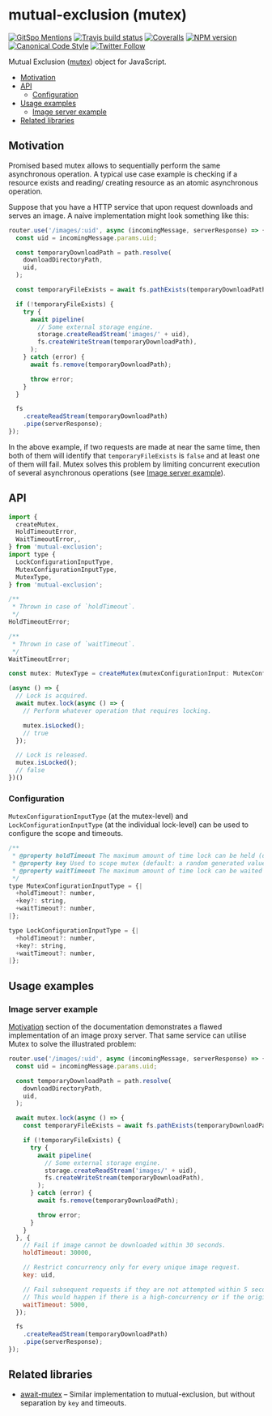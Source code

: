 # mutual-exclusion (mutex)

[![GitSpo Mentions](https://gitspo.com/badges/mentions/gajus/mutual-exclusion?style=flat-square)](https://gitspo.com/mentions/gajus/mutual-exclusion)
[![Travis build status](http://img.shields.io/travis/gajus/mutual-exclusion/master.svg?style=flat-square)](https://travis-ci.org/gajus/mutual-exclusion)
[![Coveralls](https://img.shields.io/coveralls/gajus/mutual-exclusion.svg?style=flat-square)](https://coveralls.io/github/gajus/mutual-exclusion)
[![NPM version](http://img.shields.io/npm/v/mutual-exclusion.svg?style=flat-square)](https://www.npmjs.org/package/mutual-exclusion)
[![Canonical Code Style](https://img.shields.io/badge/code%20style-canonical-blue.svg?style=flat-square)](https://github.com/gajus/canonical)
[![Twitter Follow](https://img.shields.io/twitter/follow/kuizinas.svg?style=social&label=Follow)](https://twitter.com/kuizinas)

Mutual Exclusion ([mutex](https://en.wikipedia.org/wiki/Mutual_exclusion)) object for JavaScript.

* [Motivation](#motivation)
* [API](#api)
  * [Configuration](#configuration)
* [Usage examples](#usage-examples)
  * [Image server example](#image-server-example)
* [Related libraries](#related-libraries)

## Motivation

Promised based mutex allows to sequentially perform the same asynchronous operation. A typical use case example is checking if a resource exists and reading/ creating resource as an atomic asynchronous operation.

Suppose that you have a HTTP service that upon request downloads and serves an image. A naive implementation might look something like this:

```js
router.use('/images/:uid', async (incomingMessage, serverResponse) => {
  const uid = incomingMessage.params.uid;

  const temporaryDownloadPath = path.resolve(
    downloadDirectoryPath,
    uid,
  );

  const temporaryFileExists = await fs.pathExists(temporaryDownloadPath);

  if (!temporaryFileExists) {
    try {
      await pipeline(
        // Some external storage engine.
        storage.createReadStream('images/' + uid),
        fs.createWriteStream(temporaryDownloadPath),
      );
    } catch (error) {
      await fs.remove(temporaryDownloadPath);

      throw error;
    }
  }

  fs
    .createReadStream(temporaryDownloadPath)
    .pipe(serverResponse);
});

```

In the above example, if two requests are made at near the same time, then both of them will identify that `temporaryFileExists` is `false` and at least one of them will fail. Mutex solves this problem by limiting concurrent execution of several asynchronous operations (see [Image server example](#image-server-example)).

## API

```js
import {
  createMutex,
  HoldTimeoutError,
  WaitTimeoutError,,
} from 'mutual-exclusion';
import type {
  LockConfigurationInputType,
  MutexConfigurationInputType,
  MutexType,
} from 'mutual-exclusion';

/**
 * Thrown in case of `holdTimeout`.
 */
HoldTimeoutError;

/**
 * Thrown in case of `waitTimeout`.
 */
WaitTimeoutError;

const mutex: MutexType = createMutex(mutexConfigurationInput: MutexConfigurationInputType);

(async () => {
  // Lock is acquired.
  await mutex.lock(async () => {
    // Perform whatever operation that requires locking.

    mutex.isLocked();
    // true
  });

  // Lock is released.
  mutex.isLocked();
  // false
})()

```

### Configuration

`MutexConfigurationInputType` (at the mutex-level) and `LockConfigurationInputType` (at the individual lock-level) can be used to configure the scope and timeouts.

```js
/**
 * @property holdTimeout The maximum amount of time lock can be held (default: 30000).
 * @property key Used to scope mutex (default: a random generated value).
 * @property waitTimeout The maximum amount of time lock can be waited for (default: 5000).
 */
type MutexConfigurationInputType = {|
  +holdTimeout?: number,
  +key?: string,
  +waitTimeout?: number,
|};

type LockConfigurationInputType = {|
  +holdTimeout?: number,
  +key?: string,
  +waitTimeout?: number,
|};

```

## Usage examples

### Image server example

[Motivation](#motivation) section of the documentation demonstrates a flawed implementation of an image proxy server. That same service can utilise Mutex to solve the illustrated problem:

```js
router.use('/images/:uid', async (incomingMessage, serverResponse) => {
  const uid = incomingMessage.params.uid;

  const temporaryDownloadPath = path.resolve(
    downloadDirectoryPath,
    uid,
  );

  await mutex.lock(async () => {
    const temporaryFileExists = await fs.pathExists(temporaryDownloadPath);

    if (!temporaryFileExists) {
      try {
        await pipeline(
          // Some external storage engine.
          storage.createReadStream('images/' + uid),
          fs.createWriteStream(temporaryDownloadPath),
        );
      } catch (error) {
        await fs.remove(temporaryDownloadPath);

        throw error;
      }
    }
  }, {
    // Fail if image cannot be downloaded within 30 seconds.
    holdTimeout: 30000,

    // Restrict concurrency only for every unique image request.
    key: uid,

    // Fail subsequent requests if they are not attempted within 5 seconds.
    // This would happen if there is a high-concurrency or if the original request is taking a long time.
    waitTimeout: 5000,
  });

  fs
    .createReadStream(temporaryDownloadPath)
    .pipe(serverResponse);
});

```

## Related libraries

* [await-mutex](https://www.npmjs.com/package/await-mutex) – Similar implementation to mutual-exclusion, but without separation by `key` and timeouts.
